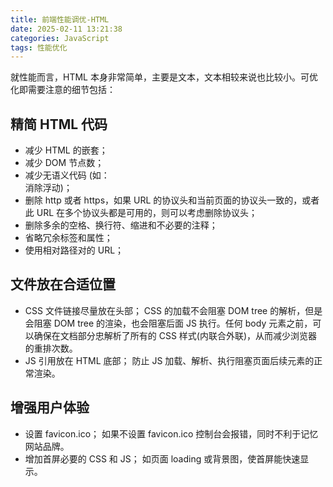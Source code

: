 ```yaml
---
title: 前端性能调优-HTML
date: 2025-02-11 13:21:38
categories: JavaScript
tags: 性能优化
---
```


就性能而言，HTML 本身非常简单，主要是文本，文本相较来说也比较小。可优化即需要注意的细节包括：

<!--more-->

## 精简 HTML 代码

-   减少 HTML 的嵌套；
-   减少 DOM 节点数；
-   减少无语义代码 (如： <div class="clear"> </div> 消除浮动)；
-   删除 http 或者 https，如果 URL 的协议头和当前页面的协议头一致的，或者此 URL 在多个协议头都是可用的，则可以考虑删除协议头；
-   删除多余的空格、换行符、缩进和不必要的注释；
-   省略冗余标签和属性；
-   使用相对路径对的 URL；

## 文件放在合适位置

-   CSS 文件链接尽量放在头部；
    CSS 的加载不会阻塞 DOM tree 的解析，但是会阻塞 DOM tree 的渲染，也会阻塞后面 JS 执行。任何 body 元素之前，可以确保在文档部分忠解析了所有的 CSS 样式(内联合外联)，从而减少浏览器的重排次数。
-   JS 引用放在 HTML 底部； 防止 JS 加载、解析、执行阻塞页面后续元素的正常渲染。

## 增强用户体验

-   设置 favicon.ico；
    如果不设置 favicon.ico 控制台会报错，同时不利于记忆网站品牌。
-   增加首屏必要的 CSS 和 JS；
    如页面 loading 或背景图，使首屏能快速显示。
